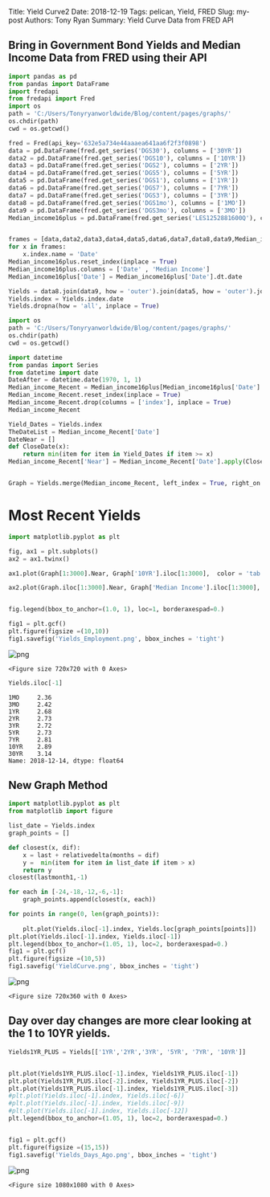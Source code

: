 Title: Yield Curve2
Date: 2018-12-19
Tags: pelican, Yield, FRED
Slug: my-post
Authors: Tony Ryan
Summary: Yield Curve Data from FRED API

## Bring in Government Bond Yields and Median Income Data from FRED using their API


```python
import pandas as pd
from pandas import DataFrame
import fredapi
from fredapi import Fred
import os
path = 'C:/Users/Tonyryanworldwide/Blog/content/pages/graphs/'
os.chdir(path)
cwd = os.getcwd()

fred = Fred(api_key='632e5a734e44aaaea641aa6f2f3f0898')
data = pd.DataFrame(fred.get_series('DGS30'), columns = ['30YR'])
data2 = pd.DataFrame(fred.get_series('DGS10'), columns = ['10YR'])
data3 = pd.DataFrame(fred.get_series('DGS2'), columns = ['2YR'])
data4 = pd.DataFrame(fred.get_series('DGS5'), columns = ['5YR'])
data5 = pd.DataFrame(fred.get_series('DGS1'), columns = ['1YR'])
data6 = pd.DataFrame(fred.get_series('DGS7'), columns = ['7YR'])
data7 = pd.DataFrame(fred.get_series('DGS3'), columns = ['3YR'])
data8 = pd.DataFrame(fred.get_series('DGS1mo'), columns = ['1MO'])
data9 = pd.DataFrame(fred.get_series('DGS3mo'), columns = ['3MO'])
Median_income16plus = pd.DataFrame(fred.get_series('LES1252881600Q'), columns = ['Median Income'])


frames = [data,data2,data3,data4,data5,data6,data7,data8,data9,Median_income16plus]
for x in frames:    
    x.index.name = 'Date'
Median_income16plus.reset_index(inplace = True)
Median_income16plus.columns = ['Date' , 'Median Income']
Median_income16plus['Date'] = Median_income16plus['Date'].dt.date
```


```python
Yields = data8.join(data9, how = 'outer').join(data5, how = 'outer').join(data3).join(data7).join(data4).join(data6).join(data2).join(data)
Yields.index = Yields.index.date
Yields.dropna(how = 'all', inplace = True)

```


```python
import os
path = 'C:/Users/Tonyryanworldwide/Blog/content/pages/graphs/'
os.chdir(path)
cwd = os.getcwd()

import datetime
from pandas import Series
from datetime import date
DateAfter = datetime.date(1970, 1, 1)
Median_income_Recent = Median_income16plus[Median_income16plus['Date'] >= DateAfter]
Median_income_Recent.reset_index(inplace = True)
Median_income_Recent.drop(columns = ['index'], inplace = True)
Median_income_Recent

Yield_Dates = Yields.index
TheDateList = Median_income_Recent['Date']
DateNear = []
def CloseDate(x):   
    return min(item for item in Yield_Dates if item >= x)    
Median_income_Recent['Near'] = Median_income_Recent['Date'].apply(CloseDate)


Graph = Yields.merge(Median_income_Recent, left_index = True, right_on = 'Near' ,how = 'inner')

```

# Most Recent Yields


```python
import matplotlib.pyplot as plt

fig, ax1 = plt.subplots()
ax2 = ax1.twinx() 

ax1.plot(Graph[1:3000].Near, Graph['10YR'].iloc[1:3000],  color = 'tab:blue')

ax2.plot(Graph.iloc[1:3000].Near, Graph['Median Income'].iloc[1:3000], color = 'tab:red')


fig.legend(bbox_to_anchor=(1.0, 1), loc=1, borderaxespad=0.)

fig1 = plt.gcf()
plt.figure(figsize =(10,10))
fig1.savefig('Yields_Employment.png', bbox_inches = 'tight')


```


![png]({attach}output_6_0.png)



    <Figure size 720x720 with 0 Axes>



```python
Yields.iloc[-1]
```




    1MO     2.36
    3MO     2.42
    1YR     2.68
    2YR     2.73
    3YR     2.72
    5YR     2.73
    7YR     2.81
    10YR    2.89
    30YR    3.14
    Name: 2018-12-14, dtype: float64



## New Graph Method


```python
import matplotlib.pyplot as plt
from matplotlib import figure

list_date = Yields.index
graph_points = []

def closest(x, dif):
    x = last + relativedelta(months = dif)    
    y =  min(item for item in list_date if item > x)
    return y
closest(lastmonth1,-1)

for each in [-24,-18,-12,-6,-1]:
    graph_points.append(closest(x, each))

for points in range(0, len(graph_points)): 
    
    plt.plot(Yields.iloc[-1].index, Yields.loc[graph_points[points]])
plt.plot(Yields.iloc[-1].index, Yields.iloc[-1])
plt.legend(bbox_to_anchor=(1.05, 1), loc=2, borderaxespad=0.)
fig1 = plt.gcf()
plt.figure(figsize =(10,5))
fig1.savefig('YieldCurve.png', bbox_inches = 'tight')


```


![png]({attach}output_9_0.png)



    <Figure size 720x360 with 0 Axes>


## Day over day changes are more clear looking at the 1 to 10YR yields.


```python
Yields1YR_PLUS = Yields[['1YR','2YR','3YR', '5YR', '7YR', '10YR']]


plt.plot(Yields1YR_PLUS.iloc[-1].index, Yields1YR_PLUS.iloc[-1])
plt.plot(Yields1YR_PLUS.iloc[-2].index, Yields1YR_PLUS.iloc[-2])
plt.plot(Yields1YR_PLUS.iloc[-1].index, Yields1YR_PLUS.iloc[-3])
#plt.plot(Yields.iloc[-1].index, Yields.iloc[-6])
#plt.plot(Yields.iloc[-1].index, Yields.iloc[-9])
#plt.plot(Yields.iloc[-1].index, Yields.iloc[-12])
plt.legend(bbox_to_anchor=(1.05, 1), loc=2, borderaxespad=0.)


fig1 = plt.gcf()
plt.figure(figsize =(15,15))
fig1.savefig('Yields_Days_Ago.png', bbox_inches = 'tight')

```


![png]({attach}output_11_0.png)



    <Figure size 1080x1080 with 0 Axes>

